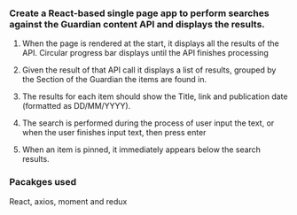 ### Create a React-based single page app to perform searches against the Guardian content API and displays the results.

1. When the page is rendered at the start, it displays all the results of the API. Circular progress bar displays until the API finishes processing

2. Given the result of that API call it displays a list of results, grouped by the Section of the Guardian the items are found in.

3. The results for each item should show the Title, link and publication date (formatted as DD/MM/YYYY).

4. The search is performed during the process of user input the text, or when the user finishes input text, then press enter

5. When an item is pinned, it immediately appears below the search results.

### Pacakges used

React, axios, moment and redux